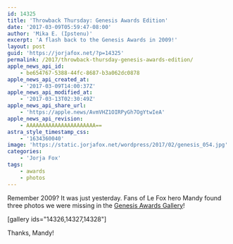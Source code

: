 ```yaml
---
id: 14325
title: 'Throwback Thursday: Genesis Awards Edition'
date: '2017-03-09T05:59:47-08:00'
author: 'Mika E. (Ipstenu)'
excerpt: 'A flash back to the Genesis Awards in 2009!'
layout: post
guid: 'https://jorjafox.net/?p=14325'
permalink: /2017/throwback-thursday-genesis-awards-edition/
apple_news_api_id:
    - be654767-5388-44fc-8687-b3a062dc0878
apple_news_api_created_at:
    - '2017-03-09T14:00:37Z'
apple_news_api_modified_at:
    - '2017-03-13T02:30:49Z'
apple_news_api_share_url:
    - 'https://apple.news/AvmVHZ1OIRPyGh7OgYtwIeA'
apple_news_api_revision:
    - AAAAAAAAAAAAAAAAAAAAAA==
astra_style_timestamp_css:
    - '1634360040'
image: 'https://static.jorjafox.net/wordpress/2017/02/genesis_054.jpg'
categories:
    - 'Jorja Fox'
tags:
    - awards
    - photos
---
```


Remember 2009? It was just yesterday. Fans of Le Fox hero Mandy found three photos we were missing in the <a href="https://jorjafox.net/gallery/awards/pub/20090329-ga">Genesis Awards Gallery</a>!

[gallery ids="14326,14327,14328"]

Thanks, Mandy!
